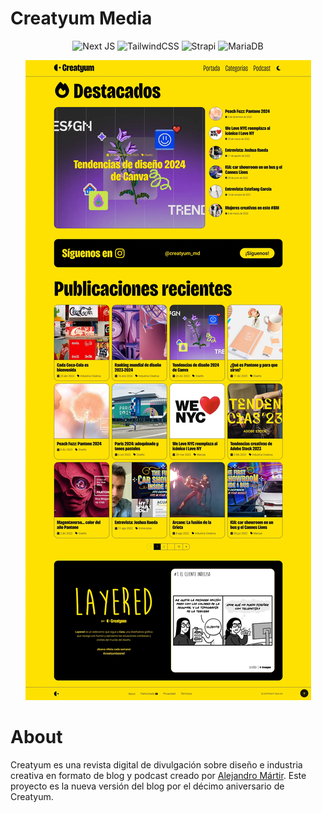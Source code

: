# Creatyum Media

<div align="center">

![Next JS](https://img.shields.io/badge/Next-black?style=for-the-badge&logo=next.js&logoColor=white)
![TailwindCSS](https://img.shields.io/badge/tailwindcss-%2338B2AC.svg?style=for-the-badge&logo=tailwind-css&logoColor=white)
![Strapi](https://img.shields.io/badge/strapi-%232E7EEA.svg?style=for-the-badge&logo=strapi&logoColor=white)
![MariaDB](https://img.shields.io/badge/MariaDB-003545?style=for-the-badge&logo=mariadb&logoColor=white)

</div>

<div align="center"><img src="./public/creatyum-media-homepage-full-2024-v1.webp"><p></p></div>

# About

Creatyum es una revista digital de divulgación sobre diseño e industria creativa en formato de blog y podcast creado por [Alejandro Mártir](https://alemartir.com). Este proyecto es la nueva versión del blog por el décimo aniversario de Creatyum.
